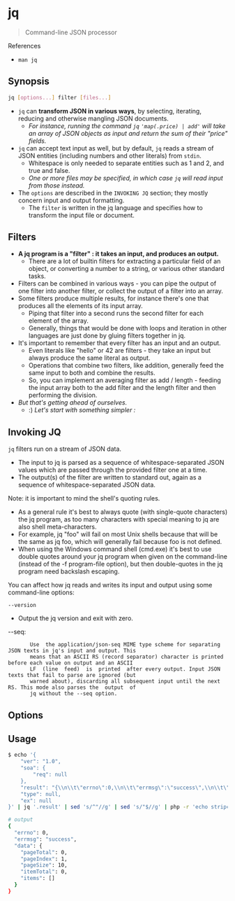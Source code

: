# jq

> Command-line JSON processor

References

- `man jq`

## Synopsis

```bash
jq [options...] filter [files...]
```

- `jq` can **transform JSON in various ways**, by selecting, iterating, reducing and otherwise mangling JSON documents.
    - _For instance, running the command `jq` `'map(.price) | add'` will take an array of JSON objects as input and return the sum of their "price" fields._
- `jq` can accept text input as well, but by default, `jq` reads a stream of JSON entities (including numbers and other literals) from `stdin`.
    - Whitespace is only needed to separate entities such as 1 and 2, and true and false.
    - _One or more files may be specified, in which case `jq` will read input from those instead._
- The `options` are described in the `INVOKING JQ` section; they mostly concern input and output formatting.
    - The `filter` is written in the jq language and specifies how to transform the input file or document.

## Filters

- **A jq program is a "filter" : it takes an input, and produces an output.**
    - There are a lot of builtin filters for extracting a particular field of an object, or converting a number to a string, or various other standard tasks.
- Filters can be combined in various ways - you can pipe the output of one filter  into  another  filter, or collect the output of a filter into an array.
- Some filters produce multiple results, for instance there's one that produces all the elements of its input array.
    - Piping that filter into a second runs the second filter for each element of  the  array.
    - Generally, things  that  would  be  done  with  loops and iteration in other languages are just done by gluing filters together in jq.
- It's important to remember that every filter has an input and an output.
    - Even literals like "hello"  or  42 are filters - they take an input but always produce the same literal as output.
    - Operations that combine two filters, like addition, generally feed the same input to both and combine the results.
    - So, you  can  implement  an  averaging  filter as add / length - feeding the input array both to the add filter and the length filter and then performing the division.
- _But that's getting ahead of ourselves._
    - :) _Let's start with something simpler :_

## Invoking JQ

`jq` filters run on a stream of JSON data.

- The input to jq is parsed as a  sequence  of  whitespace-separated JSON  values  which  are  passed through the provided filter one at a time.
- The output(s) of the filter are written to standard out, again as a sequence of whitespace-separated JSON data.

Note: it is important to mind the shell's quoting rules.

- As a general rule it's best to always quote  (with single-quote  characters)  the jq program, as too many characters with special meaning to jq are also shell meta-characters.
- For example, jq "foo" will fail on most Unix shells because that will be the  same  as  jq foo,  which  will generally fail because foo is not defined.
- When using the Windows command shell (cmd.exe) it's best to use double quotes around your jq program when given on the command-line  (instead  of  the  -f program-file option), but then double-quotes in the jq program need backslash escaping.

You can affect how jq reads and writes its input and output using some command-line options:

`--version`

- Output the jq version and exit with zero.

--seq:

           Use  the application/json-seq MIME type scheme for separating JSON texts in jq's input and output. This
           means that an ASCII RS (record separator) character is printed before each value on output and an ASCII
           LF  (line  feed)  is  printed  after every output. Input JSON texts that fail to parse are ignored (but
           warned about), discarding all subsequent input until the next RS. This mode also parses the  output  of
           jq without the --seq option.

## Options

## Usage

```bash
$ echo '{
    "ver": "1.0",
    "soa": {
        "req": null
    },
    "result": "{\\n\\t\"errno\":0,\\n\\t\"errmsg\":\"success\",\\n\\t\"data\":{\\n\\t\\t\"pageTotal\":0,\\n\\t\\t\"pageIndex\":1,\\n\\t\\t\"pageSize\":10,\\n\\t\\t\"itemTotal\":0,\\n\\t\\t\"items\":[]}}",
    "type": null,
    "ex": null
}' | jq '.result' | sed 's/^"//g' | sed 's/"$//g' | php -r 'echo stripcslashes(readline());' | jq

# output
{
  "errno": 0,
  "errmsg": "success",
  "data": {
    "pageTotal": 0,
    "pageIndex": 1,
    "pageSize": 10,
    "itemTotal": 0,
    "items": []
  }
}
```
